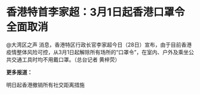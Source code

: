# 香港特首李家超：3月1日起香港口罩令全面取消

@大湾区之声
消息，香港特区行政长官李家超今日（28日）宣布，由于目前香港疫情整体风险可控，从3月1日起解除所有场所的“口罩令”，在室内、户外及乘坐公共交通工具时均不用戴口罩。（总台记者
黄梓荧）

**更多报道：**

明日起香港撤销所有社交距离措施

